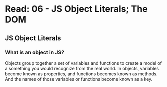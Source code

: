 # Read: 06 - JS Object Literals; The DOM

## JS Object Literals

### What is an object in JS?

Objects group together a set of variables and functions to create a model of a something you would recognize from the real world.
In objects, variables become known as properties, and functions becomes known as methods. And the names of those variables or functions become known as a key.
